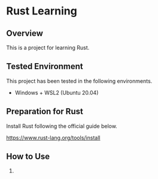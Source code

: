 # Rust Learning


## Overview

This is a project for learning Rust.

## Tested Environment
This project has been tested in the following environments.

- Windows + WSL2 (Ubuntu 20.04)

## Preparation for Rust
Install Rust following the official guide below.

https://www.rust-lang.org/tools/install

## How to Use
1. 